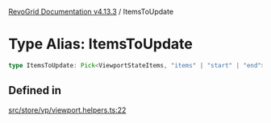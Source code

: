 [RevoGrid Documentation v4.13.3](README.md) / ItemsToUpdate

# Type Alias: ItemsToUpdate

```ts
type ItemsToUpdate: Pick<ViewportStateItems, "items" | "start" | "end">;
```

## Defined in

[src/store/vp/viewport.helpers.ts:22](https://github.com/revolist/revogrid/blob/827fce61250cb005ab132b3ed11b8ae836712e7b/src/store/vp/viewport.helpers.ts#L22)
